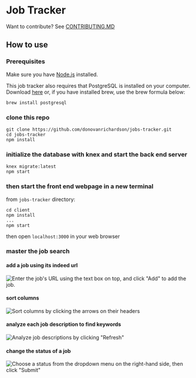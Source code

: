 # Job Tracker

Want to contribute? See [CONTRIBUTING.MD](CONTRIBUTING.MD)

## How to use

### Prerequisites
Make sure you have [Node.js](https://nodejs.org/en/) installed.

This job tracker also requires that PostgreSQL is installed on your computer. Download [here](https://www.postgresql.org/download/) or, if you have installed brew, use the brew formula below:
```
brew install postgresql
```

### clone this repo
 ```
 git clone https://github.com/donovanrichardson/jobs-tracker.git
 cd jobs-tracker
 npm install
 ```
 
 ### initialize the database with knex and start the back end server
 ```
 knex migrate:latest
 npm start
 ```

 ### then start the front end webpage in a new terminal
 from `jobs-tracker` directory:

 ```
 cd client
 npm install
 ...
 npm start
 ```

 then open `localhost:3000` in your web browser

 ### master the job search

 #### add a job using its indeed url
 ![Enter the job's URL using the text box on top, and click "Add" to add the job.](add.gif)

 #### sort columns
 ![Sort columns by clicking the arrows on their headers](sorting.gif)

 #### analyze each job description to find keywords
![Analyze job descriptions by clicking "Refresh"](analyze.gif)

 #### change the status of a job
 ![Choose a status from the dropdown menu on the right-hand side, then click "Submit"](status.gif)
